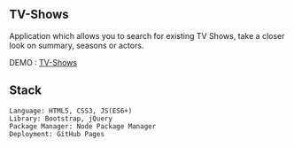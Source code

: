 ## TV-Shows
Application which allows you to search for existing TV Shows, take a closer look on summary, seasons or actors.

DEMO : [TV-Shows](http://tv-shows.djuretanovic.com/)

## Stack
`Language: HTML5, CSS3, JS(ES6+)` <br>
`Library: Bootstrap, jQuery` <br>
`Package Manager: Node Package Manager` <br>
`Deployment: GitHub Pages`
